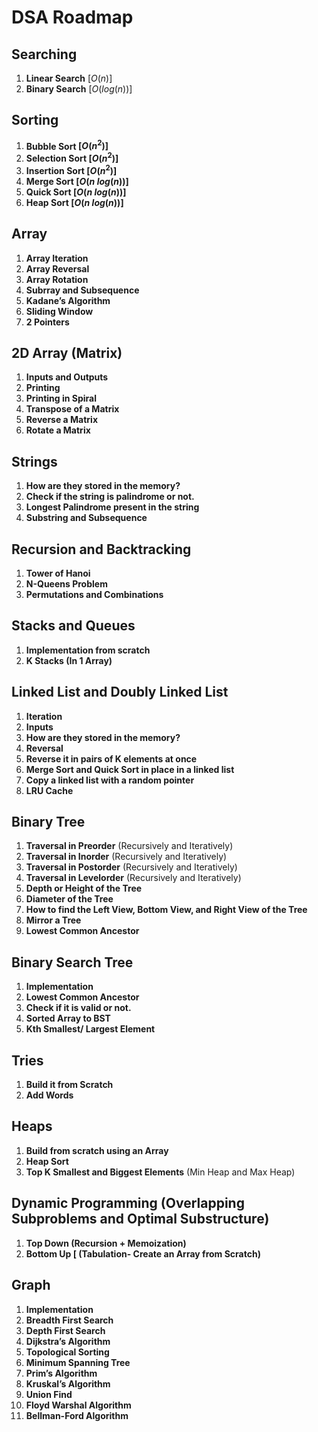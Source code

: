 # DSA Roadmap

## Searching

1. **Linear Search** $[O(n)]$
2. **Binary Search** $[O(log(n))]$

## Sorting

1. **Bubble Sort $[O(n^2)]$**
2. **Selection Sort $[O(n^2)]$**
3. **Insertion Sort $[O(n^2)]$**
4. **Merge Sort $[O(n\ log(n))]$**
5. **Quick Sort $[O(n\ log(n))]$**
6. **Heap Sort $[O(n\ log(n))]$**

## Array

1. ************************************************Array Iteration************************************************
2. ****************************Array Reversal****************************
3. ****************************************Array Rotation****************************************
4. **********************Subrray and Subsequence**********************
5. ****************************************Kadane’s Algorithm****************************************
6. **Sliding Window**
7. **2 Pointers**

## 2D Array (Matrix)

1. ************Inputs and Outputs************
2. ****************Printing****************
3. ******************Printing in Spiral******************
4. ******************************************Transpose of a Matrix******************************************
5. ******************Reverse a Matrix******************
6. ******************Rotate a Matrix******************

## Strings

1. ********************************************************************How are they stored in the memory?********************************************************************
2. **Check if the string is palindrome or not.**
3. ************Longest Palindrome present in the string************
4. **************************************************Substring and Subsequence**************************************************

## Recursion and Backtracking

1. **Tower of Hanoi**
2. **N-Queens Problem**
3. **Permutations and Combinations**

## Stacks and Queues

1. ********************************************************Implementation from scratch********************************************************
2. **K Stacks (In 1 Array)**

## Linked List and Doubly Linked List

1. ****************************Iteration**************************** 
2. ****************************Inputs****************************
3. ****************************How are they stored in the memory?****************************
4.  **Reversal**
5. ********************Reverse it in pairs of K elements at once********************
6. ********************************Merge Sort and Quick Sort in place in a linked list********************************
7. ******Copy a linked list with a random pointer******
8. **LRU Cache**

## Binary Tree

1. ****************Traversal in Preorder**************** (Recursively and Iteratively) 
2. ********************************Traversal in Inorder******************************** (Recursively and Iteratively) 
3. **************************************Traversal in Postorder************************************** (Recursively and Iteratively) 
4. **Traversal in Levelorder** (Recursively and Iteratively) 
5. **Depth or Height of the Tree**
6. **********************Diameter of the Tree**********************
7. ****************************How to find the Left View, Bottom View, and Right View of the Tree****************************
8. **Mirror a Tree**
9. **********************Lowest Common Ancestor**********************

## Binary Search Tree

1. ****************************Implementation****************************
2. ********************Lowest Common Ancestor********************
3. **********Check if it is valid or not.**********
4. ****************************Sorted Array to BST****************************
5. ****************************************************Kth Smallest/ Largest Element****************************************************

## Tries

1. ********************************Build it from Scratch********************************
2. ******************Add Words******************

## Heaps

1. ****************************************Build from scratch using an Array**************************************** 
2. ******************Heap Sort******************
3. **************Top K Smallest and Biggest Elements************** (Min Heap and Max Heap)

## Dynamic Programming (Overlapping Subproblems and Optimal Substructure)

1. **********************************Top Down (Recursion + Memoization)**********************************
2. ******************Bottom Up [ (Tabulation- Create an Array from Scratch)******************

## Graph

1. **************************Implementation**************************
2. ****************************************Breadth First Search****************************************
3. **Depth First Search**
4. ******************************Dijkstra’s Algorithm******************************
5. **Topological Sorting**
6. ********************************Minimum Spanning Tree********************************
7. **********************************Prim’s Algorithm**********************************
8. ****************************************Kruskal’s Algorithm****************************************
9. ********************Union Find********************
10. **Floyd Warshal Algorithm**
11. **Bellman-Ford Algorithm**
